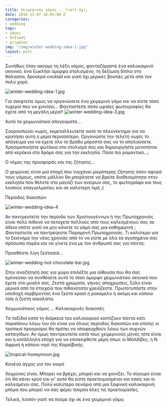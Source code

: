```yaml
---
title: Χειμερινός γάμος... Γιατί όχι;
date: 2016-11-07 18:05:00 Z
categories:
- wedding
tags:
- γάμος
- δεξίωση
- χειμώνας
img: "/img/winter-wedding-idea-1.jpg"
layout: post
---
```


Συνήθως όταν ακούμε τη λέξη γάμος, φανταζόμαστε ένα καλοκαιρινό σκηνικό, ένα ξωκλήσι όμορφα στολισμένο, τη δεξίωση δίπλα στη θάλασσα, δροσερά cocktail και γιατί όχι μερικές βουτιές μετά από τον πολύ χορό.

![winter-wedding-idea-1.jpg](/uploads/winter-wedding-idea-1.jpg)

Για σκεφτείτε όμως να οργανώσετε ένα χειμερινό γάμο και να είστε τόσο τυχεροί που να χιονίσει... Φανταστείτε πόσο ωραίες φωτογραφίες θα έχετε από τη μεγάλη μέρα!! ![winter-wedding-idea-3.jpg](/uploads/winter-wedding-idea-3.jpg)

Αυτά τα χειμωνιάτικα απογεύματα...

Σουρουπώνει νωρίς, εκμεταλλευτείτε αυτό το πλεονέκτημα για να κρατήσει αυτή η μέρα περισσότερο.  Οργανώστε την τελετή νωρίς το απόγευμα για να έχετε όλο το βράδυ μπροστά σας να το απολαύσετε. Χρησιμοποιήστε φωτάκια στο στολισμό σας και δημιουργήστε μονοπάτια από κεράκια στο δρόμο σας για την εκκλησία.  Πόσο πιο ρομαντικό...;

Ο νόμος της προσφοράς και της ζήτησης...

Ο χειμώνας είναι μια εποχή που τυγχάνει μικρότερης ζήτησης όσον αφορά τους γάμους, οπότε μάλλον θα μπορέσετε να βρείτε διαθεσιμότητα στην εκκλησία που θέλετε στο μαγαζί των ονείρων σας, το φωτογράφο και τους λοιπούς επαγγελματίες και σε καλύτερη τιμή ;)

Περίοδος διακοπών

![winter-wedding-idea-4](/uploads/winter-wedding-idea-4.jpg)

Αν παντρευτείτε την περίοδο των Χριστουγέννων ή της Πρωτοχρονιάς είναι πολύ πιθανό να πετύχετε πολλούς από τους καλεσμένους σας σε άδεια οπότε γιατί να μην κάνετε το γάμο σας μια καθημερινή ; Φανταστείτε να παντρεύεστε Παραμονή Πρωτοχρονιάς. Τι καλύτερο για το ξεκίνημα την νέας χρονιάς από το να είστε με όλα τα αγαπημένα σας πρόσωπα παρέα και να γίνετε ένα με τον άνθρωπό σας για πάντα;

Προσθέστε λίγη ζεστασιά...

![winter-wedding-hot-chocolate-bar.jpg](/uploads/winter-wedding-hot-chocolate-bar.jpg)

Στην αναζήτησή σας για χώρο επιλέξτε μια αίθουσα που θα σας εμπνεύσει να συνθέσετε αυτό το τόσο όμορφο χειμωνιάτικο σκηνικό που έχετε στο μυαλό σας. Ζεστά χρώματα, γήινες αποχρώσεις, ξύλο είναι μερικά από τα στοιχεία που πιθανότατα χρειάζεστε. Πρωτοτυπήστε στην υποδοχή σερβίροντας ένα ζεστό κρασί ή ρακόμελο ή ακόμη και κάποιο τσάι ή ζεστή σοκολάτα.

Χειμωνιάτικος γάμος ... Καλοκαιρινές διακοπές

Τα ταξίδια κατά τη διάρκεια του καλοκαιριού κοστίζουν πάντα κάτι παραπάνω  λόγω του ότι είναι για όλους περίοδος διακοπών και επίσης οι τροπικοί προορισμοί θα πρέπει να αποφευχθούν λόγω των συχνών καταιγίδων. Αν όμως παντρευτείτε κατά τους χειμερινούς μήνες τότε είναι και η κατάλληλη εποχή για να επισκεφθείτε μέρη όπως οι Μαλδίβες, η Ν. Αφρική ή κάποιο νησί της Καραϊβικής.

![tropical-honeymoon.jpg](/uploads/tropical-honeymoon.jpg)

Κανένα άγχος για τον καιρό

Χειμώνας είναι. Μπορεί να βρέχει, μπορεί και να χιονίζει. Το σίγουρο είναι ότι θα κάνει κρύο και γι' αυτό θα είστε προετοιμασμένοι και εσείς και οι καλεσμένοι σας. Πολύ καλύτερο σενάριο από μια ξαφνική καλοκαιρινή μπόρα που μπορεί να σας φέρει τούμπα όλες τις προετοιμασίες.

Τελικά, λοιπόν γιατί να πούμε όχι σε ένα χειμερινό γάμο;
